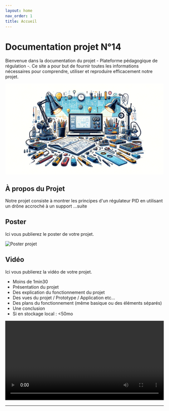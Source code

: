 ```yaml
---
layout: home
nav_order: 1
title: Accueil
---
```


# Documentation projet N°14

Bienvenue dans la documentation du projet - Plateforme pédagogique de régulation -. Ce site a pour but de fournir toutes les informations nécessaires pour comprendre, utiliser et reproduire efficacement notre projet.

![Illustration vectorielle colorée avec un fond blanc, montrant un atelier équipé pour un projet de conception mécanique, électronique et informatique](images/illustration.png)

## À propos du Projet
Notre projet consiste à montrer les principes d'un régulateur PID en utilisant un drône accroché à un support ...suite

## Poster

Ici vous publierez le poster de votre projet.

![Poster projet](images/drone.pnj)

## Vidéo

Ici vous publierez la vidéo de votre projet. 
- Moins de 1min30
- Présentation du projet 
- Des explication du fonctionnement du projet
- Des vues du projet / Prototype / Application etc... 
- Des plans du fonctionnement (même basique ou des éléments séparés)
- Une conclusion
- Si en stockage local : <50mo

<video src="images/intro_amiens.mp4" controls title="Title"  style="width: 100%;"></video>

---
